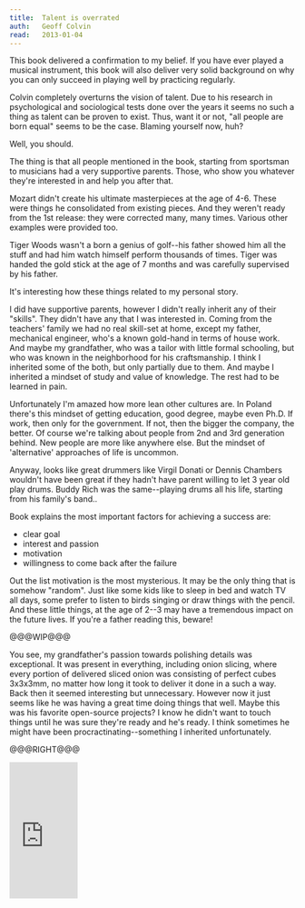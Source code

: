```yaml
---
title:	Talent is overrated
auth:	Geoff Colvin
read:	2013-01-04
---
```





This book delivered a confirmation to my belief. If you have ever played a
musical instrument, this book will also deliver very solid background on why
you can only succeed in playing well by practicing regularly.

Colvin completely overturns the vision of talent.
Due to his research in psychological and sociological tests done over the
years it seems no such a thing as talent can be proven to exist.
Thus, want it or not, "all people are born equal" seems to be the case.
Blaming yourself now, huh?

Well, you should.

The thing is that all people mentioned in the book, starting from sportsman
to musicians had a very supportive parents. Those, who show you whatever
they're interested in and help you after that.

Mozart didn't create his ultimate masterpieces at the age of 4-6. These were
things he consolidated from existing pieces. And they weren't ready from the
1st release: they were corrected many, many times. Various other examples
were provided too.

Tiger Woods wasn't a born a genius of golf--his father showed him all the
stuff and had him watch himself perform thousands of times. Tiger was handed
the gold stick at the age of 7 months and was carefully supervised by his
father.

It's interesting how these things related to my personal story.

I did have supportive parents, however I didn't really inherit any of their
"skills". They didn't have any that I was interested in. Coming from the
teachers' family we had no real skill-set at home, except my father,
mechanical engineer, who's a known gold-hand in terms of house work.  And
maybe my grandfather, who was a tailor with little formal schooling, but who
was known in the neighborhood for his craftsmanship. I think I inherited
some of the both, but only partially due to them. And maybe I inherited a
mindset of study and value of knowledge. The rest had to be learned in pain.

Unfortunately I'm amazed how more lean other cultures are. In Poland there's
this mindset of getting education, good degree, maybe even Ph.D. If work,
then only for the government. If not, then the bigger the company, the
better. Of course we're talking about people from 2nd and 3rd generation
behind. New people are more like anywhere else. But the mindset of
'alternative' approaches of life is uncommon.

Anyway, looks like great drummers like Virgil Donati or Dennis Chambers
wouldn't have been great if they hadn't have parent willing to let 3 year
old play drums. Buddy Rich was the same--playing drums all his life,
starting from his family's band..

Book explains the most important factors for achieving a success are:

+ clear goal
+ interest and passion
+ motivation
+ willingness to come back after the failure

Out the list motivation is the most mysterious.
It may be the only thing that is somehow "random".
Just like some kids like to sleep in bed and watch TV all days, some prefer
to listen to birds singing or draw things with the pencil.
And these little things, at the age of 2--3 may have a tremendous impact on
the future lives.
If you're a father reading this, beware!

@@@WIP@@@

You see, my grandfather's passion towards polishing details was
exceptional. It was present in everything, including onion slicing, where
every portion of delivered sliced onion was consisting of perfect cubes
3x3x3mm, no matter how long it took to deliver it done in a such a way. Back
then it seemed interesting but unnecessary. However now it just seems like
he was having a great time doing things that well. Maybe this was his
favorite open-source projects? I know he didn't want to touch things until
he was sure they're ready and he's ready. I think sometimes he might have
been procractinating--something I inherited unfortunately.

@@@RIGHT@@@

<iframe src="http://rcm.amazon.com/e/cm?lt1=_blank&bc1=FFFFFF&IS2=1&npa=1&bg1=FFFFFF&fc1=000000&lc1=FF0000&t=wojcadamkoszh-20&o=1&p=8&l=as4&m=amazon&f=ifr&ref=ss_til&asins=1591842948" style="width:120px;height:240px;" scrolling="no" marginwidth="0" marginheight="0" frameborder="0"></iframe>
